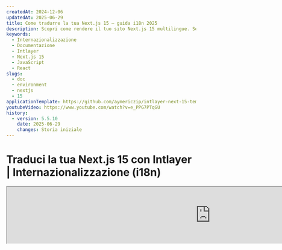 ```yaml
---
createdAt: 2024-12-06
updatedAt: 2025-06-29
title: Come tradurre la tua Next.js 15 – guida i18n 2025
description: Scopri come rendere il tuo sito Next.js 15 multilingue. Segui la documentazione per internazionalizzare (i18n) e tradurlo.
keywords:
  - Internazionalizzazione
  - Documentazione
  - Intlayer
  - Next.js 15
  - JavaScript
  - React
slugs:
  - doc
  - environment
  - nextjs
  - 15
applicationTemplate: https://github.com/aymericzip/intlayer-next-15-template
youtubeVideo: https://www.youtube.com/watch?v=e_PPG7PTqGU
history:
  - version: 5.5.10
    date: 2025-06-29
    changes: Storia iniziale
---
```


# Traduci la tua Next.js 15 con Intlayer | Internazionalizzazione (i18n)

<iframe title="La migliore soluzione i18n per Next.js? Scopri Intlayer" class="m-auto aspect-[16/9] w-full overflow-hidden rounded-lg border-0" allow="autoplay; gyroscope;" loading="lazy" width="1080" height="auto" src="https://www.youtube.com/embed/e_PPG7PTqGU?autoplay=0&amp;origin=http://intlayer.org&amp;controls=0&amp;rel=1"/>

Vedi il [Modello di Applicazione](https://github.com/aymericzip/intlayer-next-15-template) su GitHub.

## Cos'è Intlayer?

**Intlayer** è una libreria innovativa e open-source per l'internazionalizzazione (i18n) progettata per semplificare il supporto multilingue nelle moderne applicazioni web. Intlayer si integra perfettamente con l'ultimo framework **Next.js 15**, incluso il suo potente **App Router**. È ottimizzato per funzionare con i **Server Components** per un rendering efficiente ed è completamente compatibile con [**Turbopack**](https://nextjs.org/docs/architecture/turbopack).

Con Intlayer, puoi:

- **Gestire facilmente le traduzioni** utilizzando dizionari dichiarativi a livello di componente.
- **Localizzare dinamicamente i metadata**, le rotte e i contenuti.
- **Accedere alle traduzioni sia nei componenti client-side che server-side**.
- **Garantire il supporto a TypeScript** con tipi generati automaticamente, migliorando l'autocompletamento e il rilevamento degli errori.
- **Beneficia di funzionalità avanzate**, come il rilevamento e il cambio dinamico della lingua.

> Intlayer è compatibile con Next.js 12, 13, 14 e 15. Se stai utilizzando il Page Router di Next.js, puoi fare riferimento a questa [guida](https://github.com/aymericzip/intlayer/blob/main/docs/docs/it/intlayer_with_nextjs_page_router.md). Per Next.js 12, 13, 14 con App Router, fai riferimento a questa [guida](https://github.com/aymericzip/intlayer/blob/main/docs/docs/it/intlayer_with_nextjs_14.md).

---

## Guida passo-passo per configurare Intlayer in un'applicazione Next.js

### Passo 1: Installa le dipendenze

Installa i pacchetti necessari usando npm:

```bash packageManager="npm"
npm install intlayer next-intlayer
```

```bash packageManager="pnpm"
pnpm add intlayer next-intlayer
```

```bash packageManager="yarn"
yarn add intlayer next-intlayer
```

- **intlayer**

  Il pacchetto principale che fornisce strumenti di internazionalizzazione per la gestione della configurazione, la traduzione, la [dichiarazione dei contenuti](https://github.com/aymericzip/intlayer/blob/main/docs/docs/it/dictionary/get_started.md), la traspilazione e i [comandi CLI](https://github.com/aymericzip/intlayer/blob/main/docs/docs/it/intlayer_cli.md).

- **next-intlayer**

Il pacchetto che integra Intlayer con Next.js. Fornisce provider di contesto e hook per l'internazionalizzazione in Next.js. Inoltre, include il plugin Next.js per integrare Intlayer con [Webpack](https://webpack.js.org/) o [Turbopack](https://nextjs.org/docs/app/api-reference/turbopack), così come middleware per rilevare la lingua preferita dall'utente, gestire i cookie e gestire il reindirizzamento degli URL.

### Passo 2: Configura il tuo progetto

Crea un file di configurazione per configurare le lingue della tua applicazione:

```typescript fileName="intlayer.config.ts" codeFormat="typescript"
import { Locales, type IntlayerConfig } from "intlayer";

const config: IntlayerConfig = {
  internationalization: {
    locales: [
      Locales.ENGLISH,
      Locales.FRENCH,
      Locales.SPANISH,
      // Le tue altre localizzazioni
    ],
    defaultLocale: Locales.ENGLISH,
  },
};

export default config;
```

```javascript fileName="intlayer.config.mjs" codeFormat="esm"
import { Locales } from "intlayer";

/** @type {import('intlayer').IntlayerConfig} */
const config = {
  internationalization: {
    locales: [
      Locales.ENGLISH,
      Locales.FRENCH,
      Locales.SPANISH,
      // Le tue altre localizzazioni
    ],
    defaultLocale: Locales.ENGLISH,
  },
};

export default config;
```

```javascript fileName="intlayer.config.cjs" codeFormat="commonjs"
const { Locales } = require("intlayer");

/** @type {import('intlayer').IntlayerConfig} */
const config = {
  internationalization: {
    locales: [
      Locales.ENGLISH,
      Locales.FRENCH,
      Locales.SPANISH,
      // Le tue altre localizzazioni
    ],
    defaultLocale: Locales.ENGLISH,
  },
};

module.exports = config;
```

> Attraverso questo file di configurazione, puoi impostare URL localizzati, reindirizzamenti middleware, nomi dei cookie, la posizione e l'estensione delle tue dichiarazioni di contenuto, disabilitare i log di Intlayer nella console e altro ancora. Per un elenco completo dei parametri disponibili, consulta la [documentazione di configurazione](https://github.com/aymericzip/intlayer/blob/main/docs/docs/it/configuration.md).

### Passo 3: Integrare Intlayer nella tua configurazione Next.js

Configura il tuo setup Next.js per utilizzare Intlayer:

```typescript fileName="next.config.ts" codeFormat="typescript"
import type { NextConfig } from "next";
import { withIntlayer } from "next-intlayer/server";

const nextConfig: NextConfig = {
  /* opzioni di configurazione qui */
};

export default withIntlayer(nextConfig);
```

```typescript fileName="next.config.mjs" codeFormat="esm"
import { withIntlayer } from "next-intlayer/server";

/** @type {import('next').NextConfig} */
const nextConfig = {
  /* opzioni di configurazione qui */
};

export default withIntlayer(nextConfig);
```

```typescript fileName="next.config.cjs" codeFormat="commonjs"
const { withIntlayer } = require("next-intlayer/server");

/** @type {import('next').NextConfig} */
const nextConfig = {
  /* opzioni di configurazione qui */
};

module.exports = withIntlayer(nextConfig);
```

> Il plugin Next.js `withIntlayer()` viene utilizzato per integrare Intlayer con Next.js. Garantisce la generazione dei file di dichiarazione dei contenuti e li monitora in modalità sviluppo. Definisce le variabili d'ambiente di Intlayer all'interno degli ambienti [Webpack](https://webpack.js.org/) o [Turbopack](https://nextjs.org/docs/app/api-reference/turbopack). Inoltre, fornisce alias per ottimizzare le prestazioni e assicura la compatibilità con i componenti server.

### Passo 4: Definire le Rotte Dinamiche per le Localizzazioni

Rimuovi tutto da `RootLayout` e sostituiscilo con il seguente codice:

```tsx {3} fileName="src/app/layout.tsx" codeFormat="typescript"
import type { PropsWithChildren, FC } from "react";
import "./globals.css";

const RootLayout: FC<PropsWithChildren> = ({ children }) => children;

export default RootLayout;
```

```jsx {3} fileName="src/app/layout.mjx" codeFormat="esm"
import "./globals.css";

const RootLayout = ({ children }) => children;

export default RootLayout;
```

```jsx {1,8} fileName="src/app/layout.csx" codeFormat="commonjs"
require("./globals.css");

const RootLayout = ({ children }) => children;

// Esporta il componente RootLayout e la funzione generateStaticParams
module.exports = {
  default: RootLayout,
  generateStaticParams,
};
```

> Mantenere il componente `RootLayout` vuoto permette di impostare gli attributi [`lang`](https://developer.mozilla.org/fr/docs/Web/HTML/Global_attributes/lang) e [`dir`](https://developer.mozilla.org/fr/docs/Web/HTML/Global_attributes/dir) al tag `<html>`.

Per implementare il routing dinamico, fornisci il percorso per la localizzazione aggiungendo un nuovo layout nella tua directory `[locale]`:

```tsx fileName="src/app/[locale]/layout.tsx" codeFormat="typescript"
import type { NextLayoutIntlayer } from "next-intlayer";
import { Inter } from "next/font/google";
import { getHTMLTextDir } from "intlayer";

const inter = Inter({ subsets: ["latin"] });

const LocaleLayout: NextLayoutIntlayer = async ({ children, params }) => {
  const { locale } = await params;
  return (
    <html lang={locale} dir={getHTMLTextDir(locale)}>
      <body className={inter.className}>{children}</body>
    </html>
  );
};

export default LocaleLayout;
```

```jsx fileName="src/app/[locale]/layout.mjx" codeFormat="esm"
import { getHTMLTextDir } from "intlayer";

const inter = Inter({ subsets: ["latin"] });

const LocaleLayout = async ({ children, params: { locale } }) => {
  const { locale } = await params;
  return (
    <html lang={locale} dir={getHTMLTextDir(locale)}>
      <body className={inter.className}>{children}</body>
    </html>
  );
};

export default LocaleLayout;
```

```jsx fileName="src/app/[locale]/layout.csx" codeFormat="commonjs"
const { Inter } = require("next/font/google");
const { getHTMLTextDir } = require("intlayer");

const inter = Inter({ subsets: ["latin"] });

const LocaleLayout = async ({ children, params: { locale } }) => {
  const { locale } = await params;
  return (
    <html lang={locale} dir={getHTMLTextDir(locale)}>
      <body className={inter.className}>{children}</body>
    </html>
  );
};

module.exports = LocaleLayout;
```

> Il segmento di percorso `[locale]` viene utilizzato per definire la localizzazione. Esempio: `/en-US/about` si riferirà a `en-US` e `/fr/about` a `fr`.

> A questo punto, incontrerai l'errore: `Error: Missing <html> and <body> tags in the root layout.`. Questo è previsto perché il file `/app/page.tsx` non è più utilizzato e può essere rimosso. Invece, il segmento di percorso `[locale]` attiverà la pagina `/app/[locale]/page.tsx`. Di conseguenza, le pagine saranno accessibili tramite percorsi come `/en`, `/fr`, `/es` nel tuo browser. Per impostare la localizzazione predefinita come pagina radice, fai riferimento alla configurazione del `middleware` nel passaggio 7.

Quindi, implementa la funzione `generateStaticParams` nel Layout della tua applicazione.

```tsx {1} fileName="src/app/[locale]/layout.tsx" codeFormat="typescript"
tsx;
export { generateStaticParams } from "next-intlayer"; // Riga da inserire

const LocaleLayout: NextLayoutIntlayer = async ({ children, params }) => {
  /*... Resto del codice */
};

export default LocaleLayout;
```

```jsx
export { generateStaticParams } from "next-intlayer"; // Riga da inserire

const LocaleLayout = async ({ children, params: { locale } }) => {
  /*... Resto del codice */
};

// ... Resto del codice
```

```jsx
const { generateStaticParams } = require("next-intlayer"); // Riga da inserire

const LocaleLayout = async ({ children, params: { locale } }) => {
  /*... Resto del codice */
};

module.exports = { default: LocaleLayout, generateStaticParams };
```

> `generateStaticParams` garantisce che la tua applicazione precompili le pagine necessarie per tutte le localizzazioni, riducendo il calcolo a runtime e migliorando l'esperienza utente. Per maggiori dettagli, consulta la [documentazione Next.js su generateStaticParams](https://nextjs.org/docs/app/building-your-application/rendering/static-and-dynamic-rendering#generate-static-params).

### Passo 5: Dichiara il Tuo Contenuto

Crea e gestisci le tue dichiarazioni di contenuto per memorizzare le traduzioni:

```tsx fileName="src/app/[locale]/page.content.ts" contentDeclarationFormat="typescript"
import { t, type Dictionary } from "intlayer";

const pageContent = {
  key: "page",
  content: {
    getStarted: {
      main: t({
        en: "Get started by editing",
        fr: "Commencez par éditer",
        es: "Comience por editar",
      }),
      pageLink: "src/app/page.tsx",
    },
  },
} satisfies Dictionary;

export default pageContent;
```

```javascript fileName="src/app/[locale]/page.content.mjs" contentDeclarationFormat="esm"
import { t } from "intlayer";

/** @type {import('intlayer').Dictionary} */
const pageContent = {
  key: "page",
  content: {
    getStarted: {
      main: t({
        en: "Get started by editing",
        fr: "Commencez par éditer",
        es: "Comience por editar",
      }),
      pageLink: "src/app/page.tsx",
    },
  },
};

export default pageContent;
```

```javascript fileName="src/app/[locale]/page.content.cjs" contentDeclarationFormat="commonjs"
const { t } = require("intlayer");

/** @type {import('intlayer').Dictionary} */
const pageContent = {
  key: "page",
  content: {
    getStarted: {
      main: t({
        it: "Inizia modificando",
        en: "Get started by editing",
        fr: "Commencez par éditer",
        es: "Comience por editar",
      }),
      pageLink: "src/app/page.tsx",
    },
  },
};

module.exports = pageContent;
```

```json fileName="src/app/[locale]/page.content.json" contentDeclarationFormat="json"
{
  "$schema": "https://intlayer.org/schema.json",
  "key": "page",
  "content": {
    "getStarted": {
      "nodeType": "translation",
      "translation": {
        "it": "Inizia modificando",
        "en": "Get started by editing",
        "fr": "Commencez par éditer",
        "es": "Comience por editar"
      }
    },
    "pageLink": "src/app/page.tsx"
  }
}
```

> Le dichiarazioni di contenuto possono essere definite ovunque nella tua applicazione non appena sono incluse nella directory `contentDir` (di default, `./src`). E devono corrispondere all'estensione del file di dichiarazione del contenuto (di default, `.content.{json,ts,tsx,js,jsx,mjs,mjx,cjs,cjx}`).

> Per maggiori dettagli, consulta la [documentazione sulla dichiarazione del contenuto](https://github.com/aymericzip/intlayer/blob/main/docs/docs/it/dictionary/get_started.md).

### Passo 6: Utilizza il Contenuto nel Tuo Codice

Accedi ai tuoi dizionari di contenuto in tutta l'applicazione:

```tsx fileName="src/app/[locale]/page.tsx" codeFormat="typescript"
import type { FC } from "react";
import { ClientComponentExample } from "@components/ClientComponentExample";
import { ServerComponentExample } from "@components/ServerComponentExample";
import { type NextPageIntlayer, IntlayerClientProvider } from "next-intlayer";
import { IntlayerServerProvider, useIntlayer } from "next-intlayer/server";

const PageContent: FC = () => {
  const content = useIntlayer("page");

  return (
    <>
      <p>{content.getStarted.main}</p>
      <code>{content.getStarted.pageLink}</code>
    </>
  );
};

const Page: NextPageIntlayer = async ({ params }) => {
  const { locale } = await params;

  return (
    <IntlayerServerProvider locale={locale}>
      <PageContent />
      <ServerComponentExample />

      <IntlayerClientProvider locale={locale}>
        <ClientComponentExample />
      </IntlayerClientProvider>
    </IntlayerServerProvider>
  );
};

export default Page;
```

```jsx fileName="src/app/[locale]/page.mjx" codeFormat="esm"
import { ClientComponentExample } from "@components/ClientComponentExample";
import { ServerComponentExample } from "@components/ServerComponentExample";
import { IntlayerClientProvider } from "next-intlayer";
import { IntlayerServerProvider, useIntlayer } from "next-intlayer/server";

const PageContent = () => {
  const content = useIntlayer("page");

  return (
    <>
      <p>{content.getStarted.main}</p>
      <code>{content.getStarted.pageLink}</code>
    </>
  );
};

const Page = async ({ params }) => {
  const { locale } = await params;

  return (
    <IntlayerServerProvider locale={locale}>
      <PageContent />
      <ServerComponentExample />

      <IntlayerClientProvider locale={locale}>
        <ClientComponentExample />
      </IntlayerClientProvider>
    </IntlayerServerProvider>
  );
};

export default Page;
```

```jsx fileName="src/app/[locale]/page.csx" codeFormat="commonjs"
import { ClientComponentExample } from "@components/ClientComponentExample";
import { ServerComponentExample } from "@components/ServerComponentExample";
import { IntlayerClientProvider } from "next-intlayer";
import { IntlayerServerProvider, useIntlayer } from "next-intlayer/server";

const PageContent = () => {
  const content = useIntlayer("page");

  return (
    <>
      <p>{content.getStarted.main}</p>
      <code>{content.getStarted.pageLink}</code>
    </>
  );
};

const Page = async ({ params }) => {
  const { locale } = await params;

  return (
    <IntlayerServerProvider locale={locale}>
      <PageContent />
      <ServerComponentExample />

      <IntlayerClientProvider locale={locale}>
        <ClientComponentExample />
      </IntlayerClientProvider>
    </IntlayerServerProvider>
  );
};
```

- **`IntlayerClientProvider`** viene utilizzato per fornire la localizzazione ai componenti lato client. Può essere posizionato in qualsiasi componente genitore, incluso il layout. Tuttavia, si consiglia di posizionarlo in un layout perché Next.js condivide il codice del layout tra le pagine, rendendo il processo più efficiente. Utilizzando `IntlayerClientProvider` nel layout, si evita di reinizializzarlo per ogni pagina, migliorando le prestazioni e mantenendo un contesto di localizzazione coerente in tutta l'applicazione.
- **`IntlayerServerProvider`** viene utilizzato per fornire la localizzazione ai componenti server figli. Non può essere impostato nel layout.

  > Layout e pagina non possono condividere un contesto server comune perché il sistema di contesto server si basa su un archivio dati per richiesta (tramite il meccanismo [React's cache](https://react.dev/reference/react/cache)), causando la ricreazione di ogni "contesto" per segmenti diversi dell'applicazione. Posizionare il provider in un layout condiviso romperebbe questa isolamento, impedendo la corretta propagazione dei valori del contesto server ai componenti server.

> Layout e pagina non possono condividere un contesto server comune perché il sistema di contesto server si basa su un archivio dati per richiesta (tramite il meccanismo [React's cache](https://react.dev/reference/react/cache)), causando la ricreazione di ogni "contesto" per diversi segmenti dell'applicazione. Posizionare il provider in un layout condiviso romperebbe questa isolazione, impedendo la corretta propagazione dei valori del contesto server ai tuoi componenti server.

```tsx {4,7} fileName="src/components/ClientComponentExample.tsx" codeFormat="typescript"
"use client";

import type { FC } from "react";
import { useIntlayer } from "next-intlayer";

export const ClientComponentExample: FC = () => {
  const content = useIntlayer("client-component-example"); // Crea la dichiarazione del contenuto correlato

  return (
    <div>
      <h2>{content.title}</h2>
      <p>{content.content}</p>
    </div>
  );
};
```

```jsx {3,6} fileName="src/components/ClientComponentExample.mjx" codeFormat="esm"
"use client";

import { useIntlayer } from "next-intlayer";

const ClientComponentExample = () => {
  const content = useIntlayer("client-component-example"); // Crea la dichiarazione di contenuto correlata

  return (
    <div>
      <h2>{content.title}</h2>
      <p>{content.content}</p>
    </div>
  );
};
```

```jsx {3,6} fileName="src/components/ClientComponentExample.csx" codeFormat="commonjs"
"use client";

const { useIntlayer } = require("next-intlayer");

const ClientComponentExample = () => {
  const content = useIntlayer("client-component-example"); // Crea la dichiarazione di contenuto correlata

  return (
    <div>
      <h2>{content.title}</h2>
      <p>{content.content}</p>
    </div>
  );
};
```

```tsx {2} fileName="src/components/ServerComponentExample.tsx"  codeFormat="typescript"
import type { FC } from "react";
import { useIntlayer } from "next-intlayer/server";

export const ServerComponentExample: FC = () => {
  const content = useIntlayer("server-component-example"); // Crea la dichiarazione del contenuto correlato

  return (
    <div>
      <h2>{content.title}</h2>
      <p>{content.content}</p>
    </div>
  );
};
```

```jsx {1} fileName="src/components/ServerComponentExample.mjx" codeFormat="esm"
import { useIntlayer } from "next-intlayer/server";

const ServerComponentExample = () => {
  const content = useIntlayer("server-component-example"); // Crea la dichiarazione del contenuto correlato

  return (
    <div>
      <h2>{content.title}</h2>
      <p>{content.content}</p>
    </div>
  );
};
```

```jsx {1} fileName="src/components/ServerComponentExample.csx" codeFormat="commonjs"
const { useIntlayer } = require("next-intlayer/server");

const ServerComponentExample = () => {
  const content = useIntlayer("server-component-example"); // Crea la dichiarazione del contenuto correlato

  return (
    <div>
      <h2>{content.title}</h2>
      <p>{content.content}</p>
    </div>
  );
};
```

> Se vuoi usare il tuo contenuto in un attributo di tipo `string`, come `alt`, `title`, `href`, `aria-label`, ecc., devi chiamare il valore della funzione, ad esempio:

> ```jsx
> <img src={content.image.src.value} alt={content.image.value} />
> ```

> Per saperne di più sull'hook `useIntlayer`, consulta la [documentazione](https://github.com/aymericzip/intlayer/blob/main/docs/docs/it/packages/next-intlayer/useIntlayer.md).

### (Opzionale) Passo 7: Configurare il Middleware per il Rilevamento della Locale

Configura il middleware per rilevare la locale preferita dall'utente:

```typescript fileName="src/middleware.ts" codeFormat="typescript"
export { intlayerMiddleware as middleware } from "next-intlayer/middleware";

export const config = {
  matcher:
    "/((?!api|static|assets|robots|sitemap|sw|service-worker|manifest|.*\\..*|_next).*)",
};
```

```javascript fileName="src/middleware.mjs" codeFormat="esm"
export { intlayerMiddleware as middleware } from "next-intlayer/middleware";

export const config = {
  matcher:
    "/((?!api|static|assets|robots|sitemap|sw|service-worker|manifest|.*\\..*|_next).*)",
};
```

```javascript fileName="src/middleware.cjs" codeFormat="commonjs"
const { intlayerMiddleware } = require("next-intlayer/middleware");

const config = {
  matcher:
    "/((?!api|static|assets|robots|sitemap|sw|service-worker|manifest|.*\\..*|_next).*)",
};

module.exports = { middleware: intlayerMiddleware, config };
```

> Il `intlayerMiddleware` viene utilizzato per rilevare la lingua preferita dall'utente e reindirizzarlo all'URL appropriato come specificato nella [configurazione](https://github.com/aymericzip/intlayer/blob/main/docs/docs/it/configuration.md). Inoltre, consente di salvare la lingua preferita dell'utente in un cookie.

### (Opzionale) Passo 8: Internazionalizzazione dei tuoi metadata

Nel caso in cui desideri internazionalizzare i tuoi metadata, come il titolo della tua pagina, puoi utilizzare la funzione `generateMetadata` fornita da Next.js. All'interno, puoi recuperare il contenuto dalla funzione `getIntlayer` per tradurre i tuoi metadata.

```typescript fileName="src/app/[locale]/metadata.content.ts" contentDeclarationFormat="typescript"
import { type Dictionary, t } from "intlayer";
import { Metadata } from "next";

const metadataContent = {
  key: "page-metadata",
  content: {
    title: t({
      en: "Create Next App",
      fr: "Créer une application Next.js",
      es: "Crear una aplicación Next.js",
    }),
    description: t({
      en: "Generated by create next app",
      fr: "Généré par create next app",
      es: "Generado por create next app",
    }),
  },
} satisfies Dictionary<Metadata>;

export default metadataContent;
```

```javascript fileName="src/app/[locale]/metadata.content.mjs" contentDeclarationFormat="esm"
import { t } from "intlayer";

/** @type {import('intlayer').Dictionary<import('next').Metadata>} */
const metadataContent = {
  key: "page-metadata",
  content: {
    title: t({
      en: "Create Next App",
      fr: "Créer une application Next.js",
      es: "Crear una aplicación Next.js",
    }),
    description: t({
      en: "Generated by create next app",
      fr: "Généré par create next app",
      es: "Generado por create next app",
    }),
  },
};

export default metadataContent;
```

```javascript fileName="src/app/[locale]/metadata.content.cjs" contentDeclarationFormat="commonjs"
const { t } = require("intlayer");
/** @type {import('intlayer').Dictionary<import('next').Metadata>} */
const metadataContent = {
  key: "page-metadata",
  content: {
    title: t({
      en: "Create Next App",
      fr: "Créer une application Next.js",
      es: "Crear una aplicación Next.js",
    }),
    description: t({
      en: "Generated by create next app",
      fr: "Généré par create next app",
      es: "Generado por create next app",
    }),
  },
};

module.exports = metadataContent;

/** @type {import('intlayer').Dictionary<import('next').Metadata>} */
const metadataContent = {
  key: "page-metadata",
  content: {
    title: t({
      en: "Create Next App",
      fr: "Créer une application Next.js",
      es: "Crear una aplicación Next.js",
    }),
    description: t({
      en: "Generated by create next app",
      fr: "Généré par create next app",
      es: "Generado por create next app",
    }),
  },
};

module.exports = metadataContent;
```

```json fileName="src/app/[locale]/metadata.content.json" contentDeclarationFormat="json"
{
  "key": "page-metadata",
  "content": {
    "title": {
      "nodeType": "translation",
      "translation": {
          "en": "Logo Preact",
          "fr": "Logo Preact",
          "es": "Logo Preact",
      },
    },
    "description": {
      "nodeType": "translation",
      "translation": {
        "en": "Generated by create next app",
        "fr": "Généré par create next app",
        "es": "Generado por create next app",
        "it": "Generato da create next app"
      },
    },
  },
};
```

````typescript fileName="src/app/[locale]/layout.tsx or src/app/[locale]/page.tsx" codeFormat="typescript"
import { getIntlayer, getMultilingualUrls } from "intlayer";
import type { Metadata } from "next";
import type { LocalPromiseParams } from "next-intlayer";

export const generateMetadata = async ({
  params,
}: LocalPromiseParams): Promise<Metadata> => {
  const { locale } = await params;

  const metadata = getIntlayer("page-metadata", locale);

  /**
   * Genera un oggetto contenente tutti gli URL per ogni locale.
   *
   * Esempio:
   * ```ts
   *  getMultilingualUrls('/about');
   *
   *  // Restituisce
   *  // {
   *  //   en: '/about',
   *  //   fr: '/fr/about',
   *  //   es: '/es/about',
   *  // }
   * ```
   */
  const multilingualUrls = getMultilingualUrls("/");
  const localizedUrl =
    multilingualUrls[locale as keyof typeof multilingualUrls];

  return {
    ...metadata,
    alternates: {
      canonical: localizedUrl,
      languages: { ...multilingualUrls, "x-default": "/" },
    },
    openGraph: {
      url: localizedUrl,
    },
  };
};

// ... Resto del codice
````

````javascript fileName="src/app/[locale]/layout.mjs or src/app/[locale]/page.mjs" codeFormat="esm"
import { getIntlayer, getMultilingualUrls } from "intlayer";

export const generateMetadata = async ({ params }) => {
  const { locale } = await params;

  const metadata = getIntlayer("page-metadata", locale);

  /**
   * Genera un oggetto contenente tutti gli URL per ogni locale.
   *
   * Esempio:
   * ```ts
   *  getMultilingualUrls('/about');
   *
   *  // Restituisce
   *  // {
   *  //   en: '/about',
   *  //   fr: '/fr/about',
   *  //   es: '/es/about'
   *  // }
   * ```
   */
  const multilingualUrls = getMultilingualUrls("/");
  const localizedUrl = multilingualUrls[locale];

  return {
    ...metadata,
    alternates: {
      canonical: localizedUrl,
      languages: { ...multilingualUrls, "x-default": "/" },
    },
    openGraph: {
      url: localizedUrl,
    },
  };
};

// ... Resto del codice
````

````javascript fileName="src/app/[locale]/layout.cjs or src/app/[locale]/page.cjs" codeFormat="commonjs"
const { getIntlayer, getMultilingualUrls } = require("intlayer");

const generateMetadata = async ({ params }) => {
  const { locale } = await params;

  const metadata = getIntlayer("page-metadata", locale);

  /**
   * Genera un oggetto contenente tutti gli URL per ogni locale.
   *
   * Esempio:
   * ```ts
   *  getMultilingualUrls('/about');
   *
   *  // Restituisce
   *  // {
   *  //   en: '/about',
   *  //   fr: '/fr/about',
   *  //   es: '/es/about'
   *  // }
   * ```
   */
  const multilingualUrls = getMultilingualUrls("/");
  const localizedUrl = multilingualUrls[locale];

  return {
    ...metadata,
    alternates: {
      canonical: localizedUrl,
      languages: { ...multilingualUrls, "x-default": "/" },
    },
    openGraph: {
      url: localizedUrl,
    },
  };
};

module.exports = { generateMetadata };

// ... Resto del codice
````

> Nota che la funzione `getIntlayer` importata da `next-intlayer` restituisce il tuo contenuto racchiuso in un `IntlayerNode`, permettendo l'integrazione con l'editor visuale. Al contrario, la funzione `getIntlayer` importata da `intlayer` restituisce il tuo contenuto direttamente senza proprietà aggiuntive.

In alternativa, puoi usare la funzione `getTranslation` per dichiarare i tuoi metadata. Tuttavia, si consiglia di utilizzare file di dichiarazione dei contenuti per automatizzare la traduzione dei tuoi metadata ed esternalizzare il contenuto a un certo punto.

```typescript fileName="src/app/[locale]/layout.tsx or src/app/[locale]/page.tsx" codeFormat="typescript"
import {
  type IConfigLocales,
  getTranslation,
  getMultilingualUrls,
} from "intlayer";
import type { Metadata } from "next";
import type { LocalPromiseParams } from "next-intlayer";

export const generateMetadata = async ({
  params,
}: LocalPromiseParams): Promise<Metadata> => {
  const { locale } = await params;
  const t = <T>(content: IConfigLocales<T>) => getTranslation(content, locale);

  return {
    title: t<string>({
      en: "My title",
      fr: "Mon titre",
      es: "Mi título",
    }),
    description: t({
      en: "My description",
      fr: "Ma description",
      es: "Mi descripción",
    }),
  };
};

// ... Resto del codice
```

```javascript fileName="src/app/[locale]/layout.mjs or src/app/[locale]/page.mjs" codeFormat="esm"
import { getTranslation, getMultilingualUrls } from "intlayer";

export const generateMetadata = async ({ params }) => {
  const { locale } = await params;
  const t = (content) => getTranslation(content, locale);

  return {
    title: t({
      en: "My title",
      fr: "Mon titre",
      es: "Mi título",
    }),
    description: t({
      en: "My description",
      fr: "Ma description",
      es: "Mi descripción",
    }),
  };
};

// ... Resto del codice
```

```javascript fileName="src/app/[locale]/layout.cjs or src/app/[locale]/page.cjs" codeFormat="commonjs"
const { getTranslation, getMultilingualUrls } = require("intlayer");

const generateMetadata = async ({ params }) => {
  const { locale } = await params;

  const t = (content) => getTranslation(content, locale);

  return {
    title: t({
      en: "My title",
      fr: "Mon titre",
      es: "Mi título",
    }),
    description: t({
      en: "My description",
      fr: "Ma description",
      es: "Mi descripción",
    }),
  };
};

module.exports = { generateMetadata };

// ... Resto del codice
```

> Scopri di più sull'ottimizzazione dei metadata [nella documentazione ufficiale di Next.js](https://nextjs.org/docs/app/building-your-application/optimizing/metadata).

### (Opzionale) Passo 9: Internazionalizzazione del tuo sitemap.xml e robots.txt

Per internazionalizzare il tuo `sitemap.xml` e `robots.txt`, puoi utilizzare la funzione `getMultilingualUrls` fornita da Intlayer. Questa funzione ti permette di generare URL multilingue per la tua sitemap.

```tsx fileName="src/app/sitemap.ts" codeFormat="typescript"
import { getMultilingualUrls } from "intlayer";
import type { MetadataRoute } from "next";

const sitemap = (): MetadataRoute.Sitemap => [
  {
    url: "https://example.com",
    alternates: {
      languages: {
        ...getMultilingualUrls("https://example.com"),
        "x-default": "https://example.com",
      },
    },
  },
  {
    url: "https://example.com/login",
    alternates: {
      languages: {
        ...getMultilingualUrls("https://example.com/login"),
        "x-default": "https://example.com/login",
      },
    },
  },
  {
    url: "https://example.com/register",
    alternates: {
      languages: {
        ...getMultilingualUrls("https://example.com/register"),
        "x-default": "https://example.com/register",
      },
    },
  },
];

export default sitemap;
```

```jsx fileName="src/app/sitemap.mjx" codeFormat="esm"
import { getMultilingualUrls } from "intlayer";

const sitemap = () => [
  {
    url: "https://example.com",
    alternates: {
      languages: {
        ...getMultilingualUrls("https://example.com"),
        "x-default": "https://example.com",
      },
    },
  },
  {
    url: "https://example.com/login",
    alternates: {
      languages: {
        ...getMultilingualUrls("https://example.com/login"),
        "x-default": "https://example.com/login",
      },
    },
  },
  {
    url: "https://example.com/register",
    alternates: {
      languages: {
        ...getMultilingualUrls("https://example.com/register"),
        "x-default": "https://example.com/register",
      },
    },
  },
];

export default sitemap;
```

```jsx fileName="src/app/sitemap.csx" codeFormat="commonjs"
const { getMultilingualUrls } = require("intlayer");

const sitemap = () => [
  {
    url: "https://example.com",
    alternates: {
      languages: {
        ...getMultilingualUrls("https://example.com"),
        "x-default": "https://example.com",
      },
    },
  },
  {
    url: "https://example.com/login",
    alternates: {
      languages: {
        ...getMultilingualUrls("https://example.com/login"),
        "x-default": "https://example.com/login",
      },
    },
  },
  {
    url: "https://example.com/register",
    alternates: {
      languages: {
        ...getMultilingualUrls("https://example.com/register"),
        "x-default": "https://example.com/register",
      },
    },
  },
];

module.exports = sitemap;
```

```tsx fileName="src/app/robots.ts" codeFormat="typescript"
import type { MetadataRoute } from "next";
import { getMultilingualUrls } from "intlayer";

const getAllMultilingualUrls = (urls: string[]) =>
  urls.flatMap((url) => Object.values(getMultilingualUrls(url)) as string[]);

// Funzione per ottenere tutte le URL multilingue da un array di URL
const robots = (): MetadataRoute.Robots => ({
  rules: {
    userAgent: "*",
    allow: ["/"], // Permetti l'accesso a tutte le pagine
    disallow: getAllMultilingualUrls(["/login", "/register"]), // Blocca l'accesso alle pagine di login e registrazione in tutte le lingue
  },
  host: "https://example.com",
  sitemap: `https://example.com/sitemap.xml`,
});

export default robots;
```

```jsx fileName="src/app/robots.mjx" codeFormat="esm"
import { getMultilingualUrls } from "intlayer";

const getAllMultilingualUrls = (urls) =>
  urls.flatMap((url) => Object.values(getMultilingualUrls(url)));

const robots = () => ({
  rules: {
    userAgent: "*",
    allow: ["/"],
    disallow: getAllMultilingualUrls(["/login", "/register"]),
  },
  host: "https://example.com",
  sitemap: `https://example.com/sitemap.xml`,
});

export default robots;
```

```jsx fileName="src/app/robots.csx" codeFormat="commonjs"
const { getMultilingualUrls } = require("intlayer");

const getAllMultilingualUrls = (urls) =>
  urls.flatMap((url) => Object.values(getMultilingualUrls(url)));

const robots = () => ({
  rules: {
    userAgent: "*",
    allow: ["/"],
    disallow: getAllMultilingualUrls(["/login", "/register"]),
  },
  host: "https://example.com",
  sitemap: `https://example.com/sitemap.xml`,
});

module.exports = robots;
```

> Scopri di più sull'ottimizzazione della sitemap [nella documentazione ufficiale di Next.js](https://nextjs.org/docs/app/api-reference/file-conventions/metadata/sitemap). Scopri di più sull'ottimizzazione del robots.txt [nella documentazione ufficiale di Next.js](https://nextjs.org/docs/app/api-reference/file-conventions/metadata/robots).

### (Opzionale) Passo 10: Cambiare la lingua del tuo contenuto

Per cambiare la lingua del tuo contenuto in Next.js, il modo consigliato è utilizzare il componente `Link` per reindirizzare gli utenti alla pagina localizzata appropriata. Il componente `Link` abilita il prefetching della pagina, il che aiuta a evitare un ricaricamento completo della pagina.

```tsx fileName="src/components/LocaleSwitcher.tsx" codeFormat="typescript"
"use client";

import type { FC } from "react";
import {
  Locales,
  getHTMLTextDir,
  getLocaleName,
  getLocalizedUrl,
} from "intlayer";
import { useLocale } from "next-intlayer";
import Link from "next/link";

export const LocaleSwitcher: FC = () => {
  const { locale, pathWithoutLocale, availableLocales } = useLocale();
  const { setLocaleCookie } = useLocaleCookie();

  return (
    <div>
      <button popoverTarget="localePopover">{getLocaleName(locale)}</button>
      <div id="localePopover" popover="auto">
        {availableLocales.map((localeItem) => (
          <Link
            href={getLocalizedUrl(pathWithoutLocale, localeItem)}
            hrefLang={localeItem}
            key={localeItem}
            aria-current={locale === localeItem ? "page" : undefined}
            onClick={() => setLocaleCookie(localeItem)}
          >
            <span>
              {/* Località - es. FR */}
              {localeItem}
            </span>
            <span>
              {/* Lingua nella propria località - es. Français */}
              {getLocaleName(localeItem, locale)}
            </span>
            <span dir={getHTMLTextDir(localeItem)} lang={localeItem}>
              {/* Lingua nella località corrente - es. Francés con località corrente impostata su Locales.SPANISH */}
              {getLocaleName(localeItem)}
            </span>
            <span dir="ltr" lang={Locales.ENGLISH}>
              {/* Lingua in inglese - es. French */}
              {getLocaleName(localeItem, Locales.ENGLISH)}
            </span>
          </Link>
        ))}
      </div>
    </div>
  );
};
```

```jsx fileName="src/components/LocaleSwitcher.msx" codeFormat="esm"
"use client";

import {
  Locales,
  getHTMLTextDir,
  getLocaleName,
  getLocalizedUrl,
} from "intlayer";
import { useLocale } from "next-intlayer";
import Link from "next/link";

export const LocaleSwitcher = () => {
  const { locale, pathWithoutLocale, availableLocales } = useLocale();
  const { setLocaleCookie } = useLocaleCookie();

  return (
    <div>
      <button popoverTarget="localePopover">{getLocaleName(locale)}</button>
      <div id="localePopover" popover="auto">
        {availableLocales.map((localeItem) => (
          <Link
            href={getLocalizedUrl(pathWithoutLocale, localeItem)}
            hrefLang={localeItem}
            key={localeItem}
            aria-current={locale === localeItem ? "page" : undefined}
            onClick={() => setLocaleCookie(localeItem)}
          >
            <span>
              {/* Località - es. FR */}
              {localeItem}
            </span>
            <span>
              {/* Lingua nella propria località - es. Français */}
              {getLocaleName(localeItem, locale)}
            </span>
            <span dir={getHTMLTextDir(localeItem)} lang={localeItem}>
              {/* Lingua nella località corrente - es. Francés con la località corrente impostata su Locales.SPANISH */}
              {getLocaleName(localeItem)}
            </span>
            <span dir="ltr" lang={Locales.ENGLISH}>
              {/* Lingua in inglese - es. French */}
              {getLocaleName(localeItem, Locales.ENGLISH)}
            </span>
          </Link>
        ))}
      </div>
    </div>
  );
};
```

```jsx fileName="src/components/LocaleSwitcher.csx" codeFormat="commonjs"
"use client";

const {
  Locales,
  getHTMLTextDir,
  getLocaleName,
  getLocalizedUrl,
} = require("intlayer");
const { useLocale } = require("next-intlayer");
const Link = require("next/link");

export const LocaleSwitcher = () => {
  const { locale, pathWithoutLocale, availableLocales } = useLocale();

  return (
    <div>
      <button popoverTarget="localePopover">{getLocaleName(locale)}</button>
      <div id="localePopover" popover="auto">
        {availableLocales.map((localeItem) => (
          <Link
            href={getLocalizedUrl(pathWithoutLocale, localeItem)}
            hrefLang={localeItem}
            key={localeItem}
            aria-current={locale === localeItem ? "page" : undefined}
            onClick={() => setLocaleCookie(localeItem)}
          >
            <span>
              {/* Località - es. FR */}
              {localeItem}
            </span>
            <span>
              {/* Lingua nella sua stessa località - es. Français */}
              {getLocaleName(localeItem, locale)}
            </span>
            <span dir={getHTMLTextDir(localeItem)} lang={localeItem}>
              {/* Lingua nella località corrente - es. Francés con la località corrente impostata su Locales.SPANISH */}
              {getLocaleName(localeItem)}
            </span>
            <span dir="ltr" lang={Locales.ENGLISH}>
              {/* Lingua in inglese - es. French */}
              {getLocaleName(localeItem, Locales.ENGLISH)}
            </span>
          </Link>
        ))}
      </div>
    </div>
  );
};
```

> Un modo alternativo è utilizzare la funzione `setLocale` fornita dal hook `useLocale`. Questa funzione non permetterà il prefetching della pagina e ricaricherà la pagina.

> In questo caso, senza reindirizzamento usando `router.push`, solo il codice lato server cambierà la locale del contenuto.

```tsx fileName="src/components/LocaleSwitcher.tsx" codeFormat="typescript"
"use client";

import { useRouter } from "next/navigation";
import { useLocale } from "next-intlayer";
import { getLocalizedUrl } from "intlayer";

// ... Resto del codice

const router = useRouter();
const { setLocale } = useLocale({
  onLocaleChange: (locale) => {
    router.push(getLocalizedUrl(pathWithoutLocale, locale));
  },
});

return (
  <button onClick={() => setLocale(Locales.FRENCH)}>Cambia in francese</button>
);
```

> Riferimenti alla documentazione:
>
> - [`useLocale` hook](https://github.com/aymericzip/intlayer/blob/main/docs/docs/it/packages/next-intlayer/useLocale.md)
> - [`getLocaleName` hook](https://github.com/aymericzip/intlayer/blob/main/docs/docs/it/packages/intlayer/getLocaleName.md)
> - [`getLocalizedUrl` hook](https://github.com/aymericzip/intlayer/blob/main/docs/docs/it/packages/intlayer/getLocalizedUrl.md)
> - [`getHTMLTextDir` hook](https://github.com/aymericzip/intlayer/blob/main/docs/docs/it/packages/intlayer/getHTMLTextDir.md)
> - [`hrefLang` attribute](https://developers.google.com/search/docs/specialty/international/localized-versions?hl=fr)
> - [`lang` attribute](https://developer.mozilla.org/en-US/docs/Web/HTML/Global_attributes/lang)
> - [`dir` attribute](https://developer.mozilla.org/en-US/docs/Web/HTML/Global_attributes/dir)
> - [`aria-current` attribute](https://developer.mozilla.org/en-US/docs/Web/Accessibility/ARIA/Attributes/aria-current)

### (Opzionale) Passo 11: Creare un Componente Link Localizzato

Per garantire che la navigazione della tua applicazione rispetti la lingua corrente, puoi creare un componente `Link` personalizzato. Questo componente aggiunge automaticamente il prefisso della lingua corrente agli URL interni. Ad esempio, quando un utente francofono clicca su un link alla pagina "About", viene reindirizzato a `/fr/about` invece che a `/about`.

Questo comportamento è utile per diversi motivi:

- **SEO e esperienza utente**: Gli URL localizzati aiutano i motori di ricerca a indicizzare correttamente le pagine specifiche per lingua e forniscono agli utenti contenuti nella loro lingua preferita.
- **Coerenza**: Utilizzando un link localizzato in tutta l'applicazione, garantisci che la navigazione rimanga all'interno della lingua corrente, evitando cambiamenti di lingua imprevisti.
- **Manutenibilità**: Centralizzare la logica di localizzazione in un unico componente semplifica la gestione degli URL, rendendo il tuo codice più facile da mantenere ed estendere man mano che la tua applicazione cresce.

Di seguito è riportata l'implementazione di un componente `Link` localizzato in TypeScript:

```tsx fileName="src/components/Link.tsx" codeFormat="typescript"
"use client";

import { getLocalizedUrl } from "intlayer";
import NextLink, { type LinkProps as NextLinkProps } from "next/link";
import { useLocale } from "next-intlayer";
import type { PropsWithChildren, FC } from "react";

/**
 * Funzione di utilità per verificare se un URL è esterno.
 * Se l'URL inizia con http:// o https://, è considerato esterno.
 */
export const checkIsExternalLink = (href?: string): boolean =>
  /^https?:\/\//.test(href ?? "");

/**
 * Un componente Link personalizzato che adatta l'attributo href in base alla locale corrente.
 * Per i link interni, utilizza `getLocalizedUrl` per aggiungere il prefisso della locale all'URL (es. /fr/about).
 * Questo garantisce che la navigazione rimanga all'interno dello stesso contesto di locale.
 */
export const Link: FC<PropsWithChildren<NextLinkProps>> = ({
  href,
  children,
  ...props
}) => {
  const { locale } = useLocale();
  const isExternalLink = checkIsExternalLink(href.toString());

  // Se il link è interno e viene fornito un href valido, ottieni l'URL localizzato.
  const hrefI18n: NextLinkProps["href"] =
    href && !isExternalLink ? getLocalizedUrl(href.toString(), locale) : href;

  return (
    <NextLink href={hrefI18n} {...props}>
      {children}
    </NextLink>
  );
};
```

```jsx fileName="src/components/Link.mjx" codeFormat="esm"
"use client";

import { getLocalizedUrl } from "intlayer";
import NextLink from "next/link";
import { useLocale } from "next-intlayer";

/**
 * Funzione di utilità per verificare se un URL è esterno.
 * Se l'URL inizia con http:// o https://, è considerato esterno.
 */
export const checkIsExternalLink = (href) => /^https?:\/\//.test(href ?? "");

/**
 * Componente Link personalizzato che adatta l'attributo href in base alla locale corrente.
 * Per i link interni, utilizza `getLocalizedUrl` per aggiungere il prefisso della locale all'URL (es. /fr/about).
 * Questo garantisce che la navigazione rimanga all'interno dello stesso contesto locale.
 */
export const Link = ({ href, children, ...props }) => {
  const { locale } = useLocale();
  const isExternalLink = checkIsExternalLink(href.toString());

  // Se il link è interno e viene fornito un href valido, ottieni l'URL localizzato.
  const hrefI18n =
    href && !isExternalLink ? getLocalizedUrl(href.toString(), locale) : href;

  return (
    <NextLink href={hrefI18n} {...props}>
      {children}
    </NextLink>
  );
};
```

```jsx fileName="src/components/Link.csx" codeFormat="commonjs"
"use client";

const { getLocalizedUrl } = require("intlayer");
const NextLink = require("next/link");
const { useLocale } = require("next-intlayer");

/**
 * Funzione di utilità per verificare se un URL è esterno.
 * Se l'URL inizia con http:// o https://, è considerato esterno.
 */
const checkIsExternalLink = (href) => /^https?:\/\//.test(href ?? "");

/**
 * Un componente Link personalizzato che adatta l'attributo href in base alla lingua corrente.
 * Per i link interni, utilizza `getLocalizedUrl` per anteporre la lingua all'URL (es. /fr/about).
 * Questo garantisce che la navigazione rimanga all'interno dello stesso contesto linguistico.
 */
const Link = ({ href, children, ...props }) => {
  const { locale } = useLocale();
  const isExternalLink = checkIsExternalLink(href.toString());

  // Se il link è interno e viene fornito un href valido, ottieni l'URL localizzato.
  const hrefI18n =
    href && !isExternalLink ? getLocalizedUrl(href.toString(), locale) : href;

  return (
    <NextLink href={hrefI18n} {...props}>
      {children}
    </NextLink>
  );
};
```

#### Come Funziona

- **Rilevamento dei Link Esterni**:  
  La funzione di supporto `checkIsExternalLink` determina se un URL è esterno. I link esterni vengono lasciati invariati perché non necessitano di localizzazione.

- **Recupero della Locale Corrente**:  
  L'hook `useLocale` fornisce la locale corrente (ad esempio, `fr` per francese).

- **Localizzazione dell'URL**:  
  Per i link interni (cioè non esterni), `getLocalizedUrl` viene utilizzato per aggiungere automaticamente il prefisso della locale corrente all'URL. Ciò significa che se l'utente è in francese, passando `/about` come `href` verrà trasformato in `/fr/about`.

- **Restituzione del Link**:  
  Il componente restituisce un elemento `<a>` con l'URL localizzato, garantendo che la navigazione sia coerente con la locale.

Integrando questo componente `Link` in tutta la tua applicazione, mantieni un'esperienza utente coerente e consapevole della lingua, beneficiando anche di un miglior SEO e usabilità.

### (Opzionale) Passo 12: Ottimizza la dimensione del bundle

Quando usi `next-intlayer`, i dizionari sono inclusi nel bundle per ogni pagina di default. Per ottimizzare la dimensione del bundle, Intlayer fornisce un plugin SWC opzionale che sostituisce in modo intelligente le chiamate a `useIntlayer` usando macro. Questo assicura che i dizionari siano inclusi solo nei bundle delle pagine che li utilizzano effettivamente.

Per abilitare questa ottimizzazione, installa il pacchetto `@intlayer/swc`. Una volta installato, `next-intlayer` rileverà automaticamente e utilizzerà il plugin:

```bash packageManager="npm"
npm install @intlayer/swc --save-dev
```

```bash packageManager="pnpm"
pnpm add @intlayer/swc --save-dev
```

```bash packageManager="yarn"
yarn add @intlayer/swc --save-dev
```

> Nota: Questa ottimizzazione è disponibile solo per Next.js 13 e versioni successive.

> Nota: Questo pacchetto non è installato di default perché i plugin SWC sono ancora sperimentali su Next.js. Potrebbe cambiare in futuro.

### Configurare TypeScript

Intlayer utilizza l'augmentation dei moduli per sfruttare i vantaggi di TypeScript e rendere il tuo codice più robusto.

![Autocompletion](https://github.com/aymericzip/intlayer/blob/main/docs/assets/autocompletion.png?raw=true)

![Translation error](https://github.com/aymericzip/intlayer/blob/main/docs/assets/translation_error.png?raw=true)

Assicurati che la tua configurazione di TypeScript includa i tipi generati automaticamente.

```json5 fileName="tsconfig.json"
{
  // ... Le tue configurazioni TypeScript esistenti
  "include": [
    // ... Le tue configurazioni TypeScript esistenti
    ".intlayer/**/*.ts", // Includi i tipi generati automaticamente
  ],
}
```

### Configurazione Git

Si consiglia di ignorare i file generati da Intlayer. Questo ti permette di evitare di committarli nel tuo repository Git.

Per farlo, puoi aggiungere le seguenti istruzioni al tuo file `.gitignore`:

```plaintext fileName=".gitignore"
# Ignora i file generati da Intlayer
.intlayer
```

### Estensione VS Code

Per migliorare la tua esperienza di sviluppo con Intlayer, puoi installare l'**Estensione ufficiale Intlayer per VS Code**.

[Installa dal Marketplace di VS Code](https://marketplace.visualstudio.com/items?itemName=intlayer.intlayer-vs-code-extension)

Questa estensione offre:

- **Completamento automatico** per le chiavi di traduzione.
- **Rilevamento errori in tempo reale** per traduzioni mancanti.
- **Anteprime inline** del contenuto tradotto.
- **Azioni rapide** per creare e aggiornare facilmente le traduzioni.

Per maggiori dettagli su come utilizzare l'estensione, consulta la [documentazione dell'estensione Intlayer per VS Code](https://intlayer.org/doc/vs-code-extension).

### Approfondimenti

Per approfondire, puoi implementare l'[editor visuale](https://github.com/aymericzip/intlayer/blob/main/docs/docs/it/intlayer_visual_editor.md) o esternalizzare i tuoi contenuti utilizzando il [CMS](https://github.com/aymericzip/intlayer/blob/main/docs/docs/it/intlayer_CMS.md).
